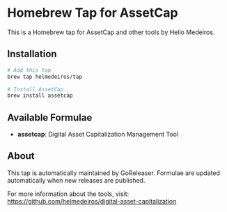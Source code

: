 # Homebrew Tap for AssetCap

This is a Homebrew tap for AssetCap and other tools by Helio Medeiros.

## Installation

```bash
# Add this tap
brew tap helmedeiros/tap

# Install AssetCap
brew install assetcap
```

## Available Formulae

- **assetcap**: Digital Asset Capitalization Management Tool

## About

This tap is automatically maintained by GoReleaser. Formulae are updated automatically when new releases are published.

For more information about the tools, visit: https://github.com/helmedeiros/digital-asset-capitalization
